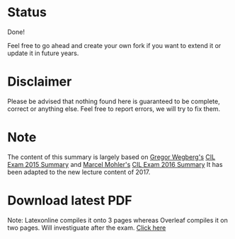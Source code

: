# Status
Done!

Feel free to go ahead and create your own fork if you want to extend it or update it in future years.

# Disclaimer
Please be advised that nothing found here is guaranteed to be complete, correct or anything else. Feel free to report errors, we will try to fix them.

# Note
The content of this summary is largely based on [Gregor Wegberg's](https://github.com/groggi) [CIL Exam 2015 Summary](https://github.com/groggi/eth-cil-exam-summary) and [Marcel Mohler's](https://github.com/mohlerm) [CIL Exam 2016 Summary](https://github.com/mohlerm/eth-cil-exam-summary)
It has been adapted to the new lecture content of 2017.

# Download latest PDF
Note: Latexonline compiles it onto 3 pages whereas Overleaf compiles it on two pages. Will investiguate after the exam.
[Click here](latexonline.cc/compile?git=https%3A%2F%2Fgithub.com%2FEmilien-P%2Feth-cil-exam-summary&target=main.tex)
